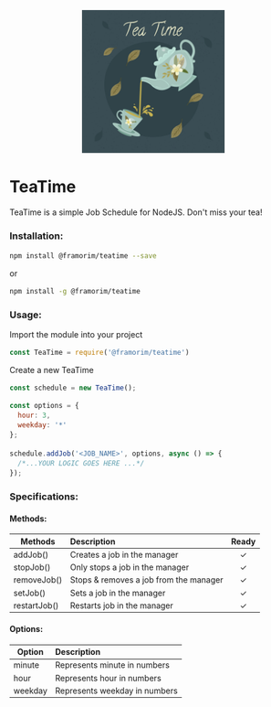 <p align="center">
<img width="250" height="250" src="https://github.com/FranAmorim/teatime/blob/develop/extra/teatime.jpg">
</p>

# TeaTime

TeaTime is a simple Job Schedule for NodeJS.
Don't miss your tea!

### Installation:

```sh
npm install @framorim/teatime --save
```
or
```sh
npm install -g @framorim/teatime
```

### Usage:
Import the module into your project

```javascript
const TeaTime = require('@framorim/teatime')
```

Create a new TeaTime
```javascript
const schedule = new TeaTime();
```

```javascript
const options = {
  hour: 3,
  weekday: '*'
};

schedule.addJob('<JOB_NAME>', options, async () => {
  /*...YOUR LOGIC GOES HERE ...*/
});
```
### Specifications:

#### Methods:
| Methods       | Description                                     | Ready |
| ------------- |:------------------------------------------------|:-----:|
| addJob()      | Creates a job in the manager                    |   ✓   |
| stopJob()     | Only stops a job in the manager                 |   ✓   |
| removeJob()   | Stops & removes a job from the manager          |   ✓   |
| setJob()      | Sets a job in the manager                       |   ✓   |
| restartJob()  | Restarts job in the manager                     |   ✓   |

#### Options:
| Option   | Description                               |
| -------- |:------------------------------------------|
| minute   |     Represents minute in numbers          |
| hour     |     Represents hour in numbers            |
| weekday  |     Represents weekday in numbers         |
